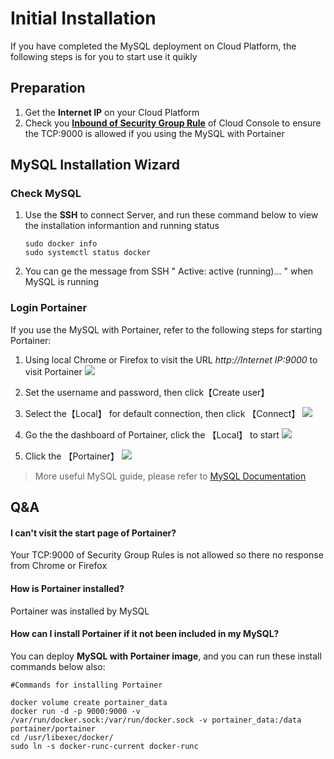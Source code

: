 # Initial Installation

If you have completed the MySQL deployment on Cloud Platform, the following steps is for you to start use it quikly

## Preparation

1. Get the **Internet IP** on your Cloud Platform
2. Check you **[Inbound of Security Group Rule](https://support.websoft9.com/docs/faq/tech-instance.html)** of Cloud Console to ensure the TCP:9000 is allowed if you using the MySQL with Portainer

## MySQL Installation Wizard

### Check MySQL

1. Use the **SSH** to connect Server, and run these command below to view the installation informantion and running status
   ```
   sudo docker info
   sudo systemctl status docker
   ```
2. You can ge the message from SSH " Active: active (running)... " when MySQL is running

### Login Portainer

If you use the MySQL with Portainer, refer to the following steps for starting Portainer:

1. Using local Chrome or Firefox to visit the URL *http://Internet IP:9000* to visit Portainer
   ![](http://libs.websoft9.com/Websoft9/DocsPicture/zh/docker/portainer/portainer-login-websoft9.png)

2. Set the username and password, then click【Create user】 

3. Select the【Local】 for default connection, then click 【Connect】
   ![](http://libs.websoft9.com/Websoft9/DocsPicture/zh/docker/portainer/portainer-loginconnect-websoft9.png)

4. Go the the dashboard of Portainer, click the 【Local】 to start
   ![](http://libs.websoft9.com/Websoft9/DocsPicture/zh/docker/portainer/portainer-bkselect-websoft9.png)

5. Click the 【Portainer】 
   ![](http://libs.websoft9.com/Websoft9/DocsPicture/zh/docker/portainer/portainer-pcontainer-websoft9.png)

> More useful MySQL guide, please refer to [MySQL Documentation](https://docs.docker.com/)

## Q&A

#### I can't visit the start page of Portainer?

Your TCP:9000 of Security Group Rules is not allowed so there no response from Chrome or Firefox

#### How is Portainer installed?

Portainer was installed by MySQL

#### How can I install Portainer if it not been included in my MySQL?

You can deploy **MySQL with Portainer image**, and you can run these install commands below also:

~~~
#Commands for installing Portainer

docker volume create portainer_data
docker run -d -p 9000:9000 -v /var/run/docker.sock:/var/run/docker.sock -v portainer_data:/data portainer/portainer
cd /usr/libexec/docker/
sudo ln -s docker-runc-current docker-runc
~~~

